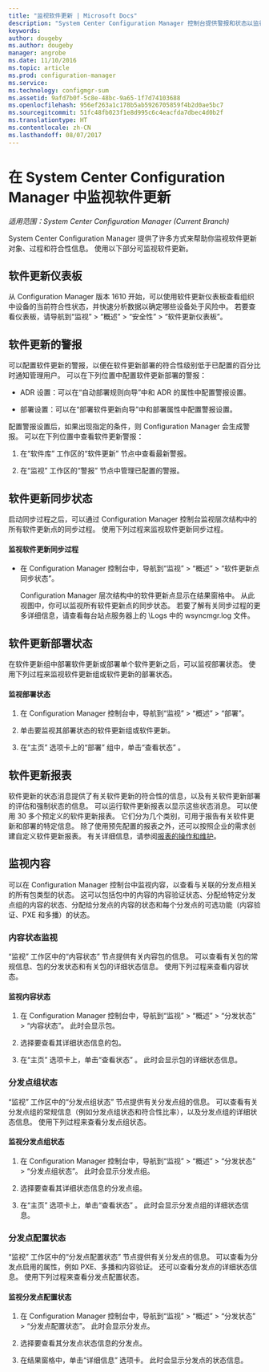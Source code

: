 ```yaml
---
title: "监视软件更新 | Microsoft Docs"
description: "System Center Configuration Manager 控制台提供警报和状态以监视更新和符合性。"
keywords: 
author: dougeby
ms.author: dougeby
manager: angrobe
ms.date: 11/10/2016
ms.topic: article
ms.prod: configuration-manager
ms.service: 
ms.technology: configmgr-sum
ms.assetid: 9afd7b0f-5c8e-48bc-9a65-1f7d74103688
ms.openlocfilehash: 956ef263a1c178b5ab5926705859f4b2d0ae5bc7
ms.sourcegitcommit: 51fc48fb023f1e8d995c6c4eacfda7dbec4d0b2f
ms.translationtype: HT
ms.contentlocale: zh-CN
ms.lasthandoff: 08/07/2017
---
```

# <a name="monitor-software-updates-in-system-center-configuration-manager"></a>在 System Center Configuration Manager 中监视软件更新

*适用范围：System Center Configuration Manager (Current Branch)*

System Center Configuration Manager 提供了许多方式来帮助你监视软件更新对象、过程和符合性信息。 使用以下部分可监视软件更新。

## <a name="software-updates-dashboard"></a>软件更新仪表板
从 Configuration Manager 版本 1610 开始，可以使用软件更新仪表板查看组织中设备的当前符合性状态，并快速分析数据以确定哪些设备处于风险中。 若要查看仪表板，请导航到“监视” > “概述” > “安全性” > “软件更新仪表板”。   

##  <a name="BKMK_SUAlerts"></a> 软件更新的警报  
 可以配置软件更新的警报，以便在软件更新部署的符合性级别低于已配置的百分比时通知管理用户。 可以在下列位置中配置软件更新部署的警报：  

-   ADR 设置：可以在“自动部署规则向导”中和 ADR 的属性中配置警报设置。  

-   部署设置：可以在“部署软件更新向导”中和部署属性中配置警报设置。  

配置警报设置后，如果出现指定的条件，则 Configuration Manager 会生成警报。 可以在下列位置中查看软件更新警报：  

1.  在“软件库”  工作区的“软件更新”  节点中查看最新警报。  

2.  在“监视”  工作区的“警报”  节点中管理已配置的警报。  

##  <a name="BKMK_SUSyncStatus"></a> 软件更新同步状态  
 启动同步过程之后，可以通过 Configuration Manager 控制台监视层次结构中的所有软件更新点的同步过程。 使用下列过程来监视软件更新同步过程。  

#### <a name="to-monitor-the-software-updates-synchronization-process"></a>监视软件更新同步过程  

- 在 Configuration Manager 控制台中，导航到“监视” > “概述” > “软件更新点同步状态”。  

    Configuration Manager 层次结构中的软件更新点显示在结果窗格中。 从此视图中，你可以监视所有软件更新点的同步状态。 若要了解有关同步过程的更多详细信息，请查看每台站点服务器上的 <ConfigMgrInstallationPath>\Logs 中的 wsyncmgr.log 文件。  

##  <a name="BKMK_SUDeployStatus"></a> 软件更新部署状态  
 在软件更新组中部署软件更新或部署单个软件更新之后，可以监视部署状态。 使用下列过程来监视软件更新组或软件更新的部署状态。  

#### <a name="to-monitor-deployment-status"></a>监视部署状态  

1.  在 Configuration Manager 控制台中，导航到“监视” > “概述” > “部署”。  

2.  单击要监视其部署状态的软件更新组或软件更新。  

3.  在“主页”  选项卡上的“部署”  组中，单击“查看状态” 。  

##  <a name="BKMK_SUReports"></a> 软件更新报表  
 软件更新的状态消息提供了有关软件更新的符合性的信息，以及有关软件更新部署的评估和强制状态的信息。 可以运行软件更新报表以显示这些状态消息。 可以使用 30 多个预定义的软件更新报表。 它们分为几个类别，可用于报告有关软件更新和部署的特定信息。 除了使用预先配置的报表之外，还可以按照企业的需求创建自定义软件更新报表。 有关详细信息，请参阅[报表的操作和维护](../../core/servers/manage/operations-and-maintenance-for-reporting.md)。  

##  <a name="BKMK_MonitorContent"></a> 监视内容  
 可以在 Configuration Manager 控制台中监视内容，以查看与关联的分发点相关的所有包类型的状态。 这可以包括包中的内容的内容验证状态、分配给特定分发点组的内容的状态、分配给分发点的内容的状态和每个分发点的可选功能（内容验证、PXE 和多播）的状态。  

###  <a name="BKMK_ContentStatus"></a> 内容状态监视  
 “监视”  工作区中的“内容状态”  节点提供有关内容包的信息。 可以查看有关包的常规信息、包的分发状态和有关包的详细状态信息。 使用下列过程来查看内容状态。  

#### <a name="to-monitor-content-status"></a>监视内容状态  

1.  在 Configuration Manager 控制台中，导航到“监视” > “概述” > “分发状态” > “内容状态”。 此时会显示包。  

2.  选择要查看其详细状态信息的包。  

3.  在“主页”  选项卡上，单击“查看状态” 。 此时会显示包的详细状态信息。  

###  <a name="BKMK_DPGroupStatus"></a> 分发点组状态  
 “监视”  工作区中的“分发点组状态”  节点提供有关分发点组的信息。 可以查看有关分发点组的常规信息（例如分发点组状态和符合性比率），以及分发点组的详细状态信息。 使用下列过程来查看分发点组状态。  

#### <a name="to-monitor-distribution-point-group-status"></a>监视分发点组状态  

1.  在 Configuration Manager 控制台中，导航到“监视” > “概述” > “分发状态” > “分发点组状态”。 此时会显示分发点组。  

2.  选择要查看其详细状态信息的分发点组。  

3.  在“主页”  选项卡上，单击“查看状态” 。 此时会显示分发点组的详细状态信息。  

###  <a name="BKMK_DPConfigStatus"></a> 分发点配置状态  
 “监视”  工作区中的“分发点配置状态”  节点提供有关分发点的信息。 可以查看为分发点启用的属性，例如 PXE、多播和内容验证。 还可以查看分发点的详细状态信息。 使用下列过程来查看分发点配置状态。  

#### <a name="to-monitor-distribution-point-configuration-status"></a>监视分发点配置状态  

1.  在 Configuration Manager 控制台中，导航到“监视” > “概述” > “分发状态” > “分发点配置状态”。 此时会显示分发点。  

2.  选择要查看其分发点状态信息的分发点。  

3.  在结果窗格中，单击“详细信息”  选项卡。 此时会显示分发点的状态信息。  
